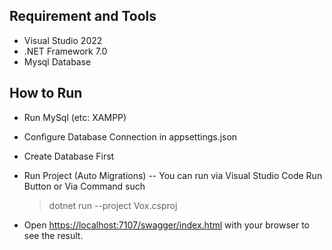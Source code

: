 ## Requirement and Tools

- Visual Studio 2022
- .NET Framework 7.0
- Mysql Database


## How to Run
- Run MySql (etc: XAMPP)
- Configure Database Connection in appsettings.json
- Create Database First
- Run Project (Auto Migrations)
-- You can run via Visual Studio Code Run Button or Via Command such
    >   dotnet run --project Vox.csproj

- Open [https://localhost:7107/swagger/index.html](https://localhost:7107/swagger/index.html) with your browser to see the result.

